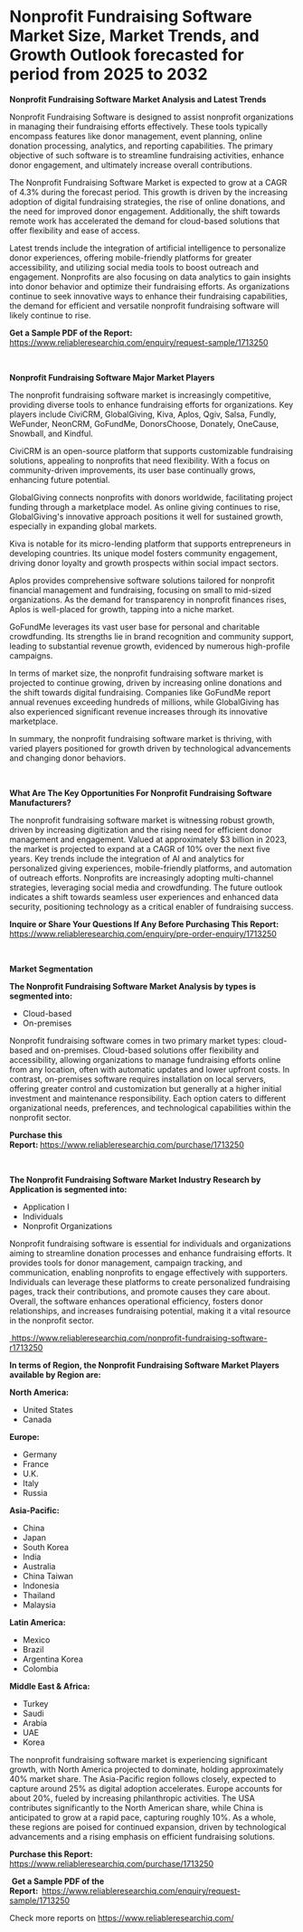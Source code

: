 <p><h1>Nonprofit Fundraising Software Market Size, Market Trends, and Growth Outlook forecasted for period from 2025 to 2032</h1></p><p><strong>Nonprofit Fundraising Software Market Analysis and Latest Trends</strong></p>
<p><p>Nonprofit Fundraising Software is designed to assist nonprofit organizations in managing their fundraising efforts effectively. These tools typically encompass features like donor management, event planning, online donation processing, analytics, and reporting capabilities. The primary objective of such software is to streamline fundraising activities, enhance donor engagement, and ultimately increase overall contributions.</p><p>The Nonprofit Fundraising Software Market is expected to grow at a CAGR of 4.3% during the forecast period. This growth is driven by the increasing adoption of digital fundraising strategies, the rise of online donations, and the need for improved donor engagement. Additionally, the shift towards remote work has accelerated the demand for cloud-based solutions that offer flexibility and ease of access. </p><p>Latest trends include the integration of artificial intelligence to personalize donor experiences, offering mobile-friendly platforms for greater accessibility, and utilizing social media tools to boost outreach and engagement. Nonprofits are also focusing on data analytics to gain insights into donor behavior and optimize their fundraising efforts. As organizations continue to seek innovative ways to enhance their fundraising capabilities, the demand for efficient and versatile nonprofit fundraising software will likely continue to rise.</p></p>
<p><strong>Get a Sample PDF of the Report:&nbsp;</strong> <a href="https://www.reliableresearchiq.com/enquiry/request-sample/1713250?utm_campaign=1159&utm_medium=2&utm_source=Github&utm_content=ia&utm_term=11012025&utm_id=nonprofit-fundraising-software">https://www.reliableresearchiq.com/enquiry/request-sample/1713250</a></p>
<p>&nbsp;</p>
<p><strong>Nonprofit Fundraising Software Major Market Players</strong></p>
<p><p>The nonprofit fundraising software market is increasingly competitive, providing diverse tools to enhance fundraising efforts for organizations. Key players include CiviCRM, GlobalGiving, Kiva, Aplos, Qgiv, Salsa, Fundly, WeFunder, NeonCRM, GoFundMe, DonorsChoose, Donately, OneCause, Snowball, and Kindful.</p><p>CiviCRM is an open-source platform that supports customizable fundraising solutions, appealing to nonprofits that need flexibility. With a focus on community-driven improvements, its user base continually grows, enhancing future potential.</p><p>GlobalGiving connects nonprofits with donors worldwide, facilitating project funding through a marketplace model. As online giving continues to rise, GlobalGiving's innovative approach positions it well for sustained growth, especially in expanding global markets.</p><p>Kiva is notable for its micro-lending platform that supports entrepreneurs in developing countries. Its unique model fosters community engagement, driving donor loyalty and growth prospects within social impact sectors.</p><p>Aplos provides comprehensive software solutions tailored for nonprofit financial management and fundraising, focusing on small to mid-sized organizations. As the demand for transparency in nonprofit finances rises, Aplos is well-placed for growth, tapping into a niche market.</p><p>GoFundMe leverages its vast user base for personal and charitable crowdfunding. Its strengths lie in brand recognition and community support, leading to substantial revenue growth, evidenced by numerous high-profile campaigns.</p><p>In terms of market size, the nonprofit fundraising software market is projected to continue growing, driven by increasing online donations and the shift towards digital fundraising. Companies like GoFundMe report annual revenues exceeding hundreds of millions, while GlobalGiving has also experienced significant revenue increases through its innovative marketplace.</p><p>In summary, the nonprofit fundraising software market is thriving, with varied players positioned for growth driven by technological advancements and changing donor behaviors.</p></p>
<p>&nbsp;</p>
<p><strong>What Are The Key Opportunities For Nonprofit Fundraising Software Manufacturers?</strong></p>
<p><p>The nonprofit fundraising software market is witnessing robust growth, driven by increasing digitization and the rising need for efficient donor management and engagement. Valued at approximately $3 billion in 2023, the market is projected to expand at a CAGR of 10% over the next five years. Key trends include the integration of AI and analytics for personalized giving experiences, mobile-friendly platforms, and automation of outreach efforts. Nonprofits are increasingly adopting multi-channel strategies, leveraging social media and crowdfunding. The future outlook indicates a shift towards seamless user experiences and enhanced data security, positioning technology as a critical enabler of fundraising success.</p></p>
<p><strong>Inquire or Share Your Questions If Any Before Purchasing This Report:</strong> <a href="https://www.reliableresearchiq.com/enquiry/pre-order-enquiry/1713250?utm_campaign=1159&utm_medium=2&utm_source=Github&utm_content=ia&utm_term=11012025&utm_id=nonprofit-fundraising-software">https://www.reliableresearchiq.com/enquiry/pre-order-enquiry/1713250</a></p>
<p>&nbsp;</p>
<p><strong>Market Segmentation</strong></p>
<p><strong>The Nonprofit Fundraising Software Market Analysis by types is segmented into:</strong></p>
<p><ul><li>Cloud-based</li><li>On-premises</li></ul></p>
<p><p>Nonprofit fundraising software comes in two primary market types: cloud-based and on-premises. Cloud-based solutions offer flexibility and accessibility, allowing organizations to manage fundraising efforts online from any location, often with automatic updates and lower upfront costs. In contrast, on-premises software requires installation on local servers, offering greater control and customization but generally at a higher initial investment and maintenance responsibility. Each option caters to different organizational needs, preferences, and technological capabilities within the nonprofit sector.</p></p>
<p><strong>Purchase this Report:&nbsp;</strong><a href="https://www.reliableresearchiq.com/purchase/1713250?utm_campaign=1159&utm_medium=2&utm_source=Github&utm_content=ia&utm_term=11012025&utm_id=nonprofit-fundraising-software">https://www.reliableresearchiq.com/purchase/1713250</a></p>
<p>&nbsp;</p>
<p><strong>The Nonprofit Fundraising Software Market Industry Research by Application is segmented into:</strong></p>
<p><ul><li>Application I</li><li>Individuals</li><li>Nonprofit Organizations</li></ul></p>
<p><p>Nonprofit fundraising software is essential for individuals and organizations aiming to streamline donation processes and enhance fundraising efforts. It provides tools for donor management, campaign tracking, and communication, enabling nonprofits to engage effectively with supporters. Individuals can leverage these platforms to create personalized fundraising pages, track their contributions, and promote causes they care about. Overall, the software enhances operational efficiency, fosters donor relationships, and increases fundraising potential, making it a vital resource in the nonprofit sector.</p></p>
<p><a href="https://www.reliableresearchiq.com/nonprofit-fundraising-software-r1713250?utm_campaign=1159&utm_medium=2&utm_source=Github&utm_content=ia&utm_term=11012025&utm_id=nonprofit-fundraising-software">&nbsp;https://www.reliableresearchiq.com/nonprofit-fundraising-software-r1713250</a></p>
<p><strong>In terms of Region, the Nonprofit Fundraising Software Market Players available by Region are:</strong></p>
<p>
    <p> <strong> North America: </strong>
        <ul>
            <li>United States</li>
            <li>Canada</li>
        </ul>
        </p> 
    <p> <strong> Europe: </strong>
        <ul>
            <li>Germany</li>
            <li>France</li>
            <li>U.K.</li>
            <li>Italy</li>
            <li>Russia</li>
        </ul>
        </p> 
    <p> <strong> Asia-Pacific: </strong>
        <ul>
            <li>China</li>
            <li>Japan</li>
            <li>South Korea</li>
            <li>India</li>
            <li>Australia</li>
            <li>China Taiwan</li>
            <li>Indonesia</li>
            <li>Thailand</li>
            <li>Malaysia</li>
        </ul>
        </p> 
    <p> <strong> Latin America: </strong>
        <ul>
            <li>Mexico</li>
            <li>Brazil</li>
            <li>Argentina Korea</li>
            <li>Colombia</li>
        </ul>
        </p> 
    <p> <strong> Middle East & Africa: </strong>
        <ul>
            <li>Turkey</li>
            <li>Saudi</li>
            <li>Arabia</li>
            <li>UAE</li>
            <li>Korea</li>
        </ul>
    </p>
    </p>
<p><p>The nonprofit fundraising software market is experiencing significant growth, with North America projected to dominate, holding approximately 40% market share. The Asia-Pacific region follows closely, expected to capture around 25% as digital adoption accelerates. Europe accounts for about 20%, fueled by increasing philanthropic activities. The USA contributes significantly to the North American share, while China is anticipated to grow at a rapid pace, capturing roughly 10%. As a whole, these regions are poised for continued expansion, driven by technological advancements and a rising emphasis on efficient fundraising solutions.</p></p>
<p><strong>Purchase this Report: </strong><a href="https://www.reliableresearchiq.com/purchase/1713250?utm_campaign=1159&utm_medium=2&utm_source=Github&utm_content=ia&utm_term=11012025&utm_id=nonprofit-fundraising-software">https://www.reliableresearchiq.com/purchase/1713250</a></p>
<p>&nbsp;<strong>Get a Sample PDF of the Report:&nbsp;&nbsp;</strong><a href="https://www.reliableresearchiq.com/enquiry/request-sample/1713250?utm_campaign=1159&utm_medium=2&utm_source=Github&utm_content=ia&utm_term=11012025&utm_id=nonprofit-fundraising-software">https://www.reliableresearchiq.com/enquiry/request-sample/1713250</a></p>
<p><strong></strong></p>
<p>Check more reports on <a href="https://www.reliableresearchiq.com/?utm_campaign=1159&utm_medium=2&utm_source=Github&utm_content=ia&utm_term=11012025&utm_id=nonprofit-fundraising-software">https://www.reliableresearchiq.com/</a></p>